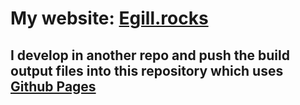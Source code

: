 # My website: [Egill.rocks](http://egill.rocks)

## I develop in another repo and push the build output files into this repository which uses [Github Pages](https://pages.github.com)
